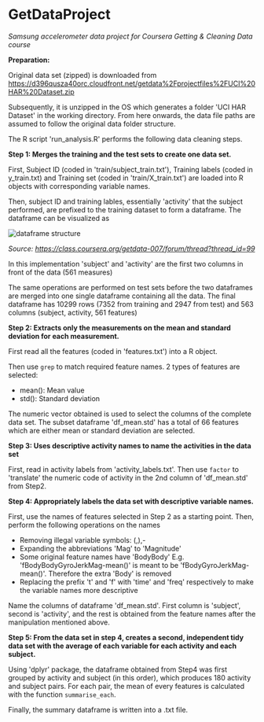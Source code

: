 GetDataProject
==============
*Samsung accelerometer data project for Coursera Getting &amp; Cleaning Data course*

**Preparation:**

Original data set (zipped) is downloaded from <https://d396qusza40orc.cloudfront.net/getdata%2Fprojectfiles%2FUCI%20HAR%20Dataset.zip>

Subsequently, it is unzipped in the OS which generates a folder 'UCI HAR Dataset' in the working directory. From here onwards, the data file paths are assumed to follow the original data folder structure.

The R script 'run_analysis.R' performs the following data cleaning steps. 

**Step 1: Merges the training and the test sets to create one data set.**

First, Subject ID (coded in 'train/subject_train.txt'), Training labels (coded in y_train.txt) and Training set (coded in 'train/X_train.txt') are loaded into R objects with corresponding variable names.

Then, subject ID and training lables, essentially 'activity' that the subject performed, are prefixed to the training dataset to form a dataframe. The dataframe can be visualized as 

![dataframe structure](https://coursera-forum-screenshots.s3.amazonaws.com/e8/c6c1b0369e11e48d210b3f8c0f996c/Slide2.png) 

*Source: <https://class.coursera.org/getdata-007/forum/thread?thread_id=99>*

In this implementation 'subject' and 'activity' are the first two columns in front of the data (561 measures)

The same operations are performed on test sets before the two dataframes are merged into one single dataframe containing all the data. The final dataframe has 10299 rows (7352 from training and 2947 from test) and 563 columns (subject, activity, 561 features)

**Step 2: Extracts only the measurements on the mean and standard deviation for each measurement.**

First read all the features (coded in 'features.txt') into a R object.

Then use `grep` to match required feature names. 2 types of features are selected:
- mean(): Mean value
- std(): Standard deviation

The numeric vector obtained is used to select the columns of the complete data set. The subset dataframe 'df_mean.std' has a total of 66 features which are either mean or standard deviation are selected.

**Step 3: Uses descriptive activity names to name the activities in the data set**

First, read in activity labels from 'activity_labels.txt'. Then use `factor` to 'translate' the numeric code of activity in the 2nd column of 'df_mean.std' from Step2.

**Step 4: Appropriately labels the data set with descriptive variable names.**

First, use the names of features selected in Step 2 as a starting point. Then, perform the following operations on the names

- Removing illegal variable symbols: (,),-
- Expanding the abbreviations 'Mag' to 'Magnitude'
- Some original feature names have 'BodyBody' E.g. 'fBodyBodyGyroJerkMag-mean()' is meant to be 'fBodyGyroJerkMag-mean()'. Therefore the extra 'Body' is removed
- Replacing the prefix 't' and 'f' with 'time' and 'freq' respectively to make the variable names more descriptive

Name the columns of dataframe 'df_mean.std'. First column is 'subject', second is 'activity', and the rest is obtained from the feature names after the manipulation mentioned above.

**Step 5: From the data set in step 4, creates a second, independent tidy data set with the average of each variable for each activity and each subject.**

Using 'dplyr' package, the dataframe obtained from Step4 was first grouped by activity and subject (in this order), which produces 180 activity and subject pairs. For each pair, the mean of every features is calculated with the function `summarise_each`. 

Finally, the summary dataframe is written into a .txt file.
